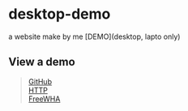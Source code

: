 # desktop-demo
a website make by me [DEMO](desktop, lapto only)

## View a demo
>[GitHub](https://tester-9e.github.io/desktop-demo/) <br>
>[HTTP](https://tester-9e.github.io/desktop-demo/403.html) <br>
>[FreeWHA](https://ppzh0.freevar.com/test/desktop-demo/index.html)
